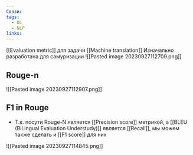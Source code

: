 ```yaml
---
Связи: 
tags:
  - DL
  - NLP
links:
---
```

[[Evaluation metric]] для задачи [[Machine translation]]
Изначально разработана для самуризации
![[Pasted image 20230927112709.png]]


## Rouge-n

![[Pasted image 20230927112907.png]]


## F1 in Rouge
- Т.к. посути Rouge-N является [[Precision score]] метрикой, а [[BLEU (BiLingual Evaluation Understudy)]] является [[Recall]], мы можем также сделать и [[F1 score]] для них

![[Pasted image 20230927114845.png]]